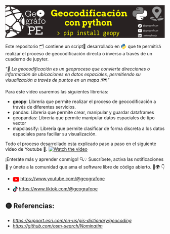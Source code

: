 <img src='img/banner.png'>

Este repositorio 🗂️ contiene un script📜 desarrollado en <img src ='https://raw.githubusercontent.com/geografope/recursos/main/python.svg' width=18 align='center'> que te permitirá  realizar el proceso de geocodificación directa o inverso a través de un cuaderno de jupyter.

*"📍 La geocodificación es un geoproceso que convierte direcciones o  información de ubicaciones en datos espaciales, permitiendo su visualización a través de puntos en un mapa 🗺️."*

Para este video usaremos las siguientes librerias:
- **geopy**: Librería que permite realizar el proceso de geocodificación a través de diferentes servicios.
- pandas: Librería que permite crear, manipular y guardar dataframes 
- geopandas: Librería que permite manipular datos espaciales de tipo vector
- mapclassify: Librería que permite clasificar de forma discreta a los datos espaciales para faciliar su visualización.

Todo el proceso desarrollado esta explicado paso a paso en el siguiente video de Youtube 🎥.
[![Watch the video](https://img.youtube.com/vi/aM93Jn1uD-I/0.jpg)](https://youtu.be/aM93Jn1uD-I?si=tnOLDjmW-TkOb3U9)

¡Enteráte más y aprender conmigo! 🔍💡 Suscríbete, activa las notificaciones 🔔 y únete a la comunidad que ama el software libre de código abierto. 🌟🌍 👇
- <img src='https://raw.githubusercontent.com/geografope/recursos/d7be118ef25f46cb6f748d623012bcc9c8e76db6/youtube.svg' width=20 align='center'> https://www.youtube.com/@geografope

- <img src='https://raw.githubusercontent.com/geografope/recursos/d7be118ef25f46cb6f748d623012bcc9c8e76db6/tiktok.svg' width=15 align='center'> https://www.tiktok.com/@geografope
## 🟡 Referencias: 
 - *https://support.esri.com/en-us/gis-dictionary/geocoding*
 - *https://github.com/osm-search/Nominatim*
